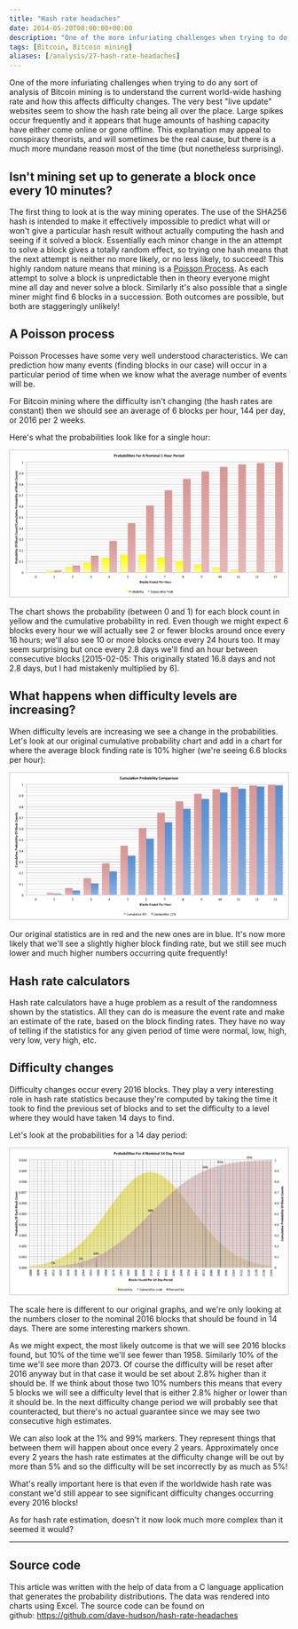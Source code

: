 ```yaml
---
title: "Hash rate headaches"
date: 2014-05-20T00:00:00+00:00
description: "One of the more infuriating challenges when trying to do any sort of analysis of Bitcoin mining is to understand the current world-wide hashing rate and how this affects difficulty changes. The very best \"live update\" websites seem to show the hash rate being all over the place. Large spikes occur frequently and it appears that huge amounts of hashing capacity have either come online or gone offline. This explanation may appeal to conspiracy theorists, and will sometimes be the real cause, but there is a much more mundane reason most of the time (but nonetheless surprising)."
tags: [Bitcoin, Bitcoin mining]
aliases: [/analysis/27-hash-rate-headaches]
---
```

One of the more infuriating challenges when trying to do any sort of
analysis of Bitcoin mining is to understand the current world-wide
hashing rate and how this affects difficulty changes.  The very best
"live update" websites seem to show the hash rate being all over the
place.  Large spikes occur frequently and it appears that huge amounts of
hashing capacity have either come online or gone offline.  This
explanation may appeal to conspiracy theorists, and will sometimes be
the real cause, but there is a much more mundane reason most of the time
(but nonetheless surprising).

## Isn't mining set up to generate a block once every 10 minutes?

The first thing to look at is the way mining operates.  The use of the
SHA256 hash is intended to make it effectively impossible to predict
what will or won't give a particular hash result without actually
computing the hash and seeing if it solved a block.  Essentially each
minor change in the an attempt to solve a block gives a totally random
effect, so trying one hash means that the next attempt is neither no
more likely, or no less likely, to succeed!  This highly random nature
means that mining is a [Poisson Process](http://en.wikipedia.org/wiki/Poisson_process).  As each attempt
to solve a block is unpredictable then in theory everyone might mine all
day and never solve a block.  Similarly it's also possible that a single
miner might find 6 blocks in a succession.  Both outcomes are possible,
but both are staggeringly unlikely!

## A Poisson process

Poisson Processes have some very well understood characteristics.  We can
prediction how many events (finding blocks in our case) will occur in a
particular period of time when we know what the average number of events
will be.

For Bitcoin mining where the difficulty isn't changing (the hash rates
are constant) then we should see an average of 6 blocks per hour, 144
per day, or 2016 per 2 weeks.

Here's what the probabilities look like for a single hour:

![blocks-per-hour](./blocks-per-hour.png)

The chart shows the probability (between 0 and 1) for each block count
in yellow and the cumulative probability in red.  Even though we might
expect 6 blocks every hour we will actually see 2 or fewer blocks around
once every 16 hours; we'll also see 10 or more blocks once every 24
hours too.  It may seem surprising but once every 2.8 days we'll find an
hour between consecutive blocks \[2015-02-05: This originally stated
16.8 days and not 2.8 days, but I had mistakenly multiplied by 6\].

## What happens when difficulty levels are increasing?

When difficulty levels are increasing we see a change in the
probabilities.  Let's look at our original cumulative probability chart
and add in a chart for where the average block finding rate is 10%
higher (we're seeing 6.6 blocks per hour):

![cumulative-blocks-per-hour](./cumulative-blocks-per-hour.png)

Our original statistics are in red and the new ones are in blue.  It's
now more likely that we'll see a slightly higher block finding rate,
but we still see much lower and much higher numbers occurring quite
frequently!

## Hash rate calculators

Hash rate calculators have a huge problem as a result of the randomness
shown by the statistics.  All they can do is measure the event rate and
make an estimate of the rate, based on the block finding rates.  They
have no way of telling if the statistics for any given period of time
were normal, low, high, very low, very high, etc.

## Difficulty changes

Difficulty changes occur every 2016 blocks.  They play a very interesting
role in hash rate statistics because they're computed by taking the
time it took to find the previous set of blocks and to set the
difficulty to a level where they would have taken 14 days to find.

Let's look at the probabilities for a 14 day period:

![blocks-per-14-days](./blocks-per-14-days.png)

The scale here is different to our original graphs, and we're only
looking at the numbers closer to the nominal 2016 blocks that should be
found in 14 days.  There are some interesting markers shown.

As we might expect, the most likely outcome is that we will see 2016
blocks found, but 10% of the time we'll see fewer than 1958.  Similarly
10% of the time we'll see more than 2073.  Of course the difficulty will
be reset after 2016 anyway but in that case it would be set about 2.8%
higher than it should be.  If we think about those two 10% numbers this
means that every 5 blocks we will see a difficulty level that is either
2.8% higher or lower than it should be.  In the next difficulty change
period we will probably see that counteracted, but there's no actual
guarantee since we may see two consecutive high estimates.

We can also look at the 1% and 99% markers.  They represent things that
between them will happen about once every 2 years.  Approximately once
every 2 years the hash rate estimates at the difficulty change will be
out by more than 5% and so the difficulty will be set incorrectly by as
much as 5%!

What's really important here is that even if the worldwide hash rate
was constant we'd still appear to see significant difficulty changes
occurring every 2016 blocks!

As for hash rate estimation, doesn't it now look much more complex than
it seemed it would?

---

## Source code

This article was written with the help of data from a C language
application that generates the probability distributions.  The data was
rendered into charts using Excel.  The source code can be found on
github: <https://github.com/dave-hudson/hash-rate-headaches>
